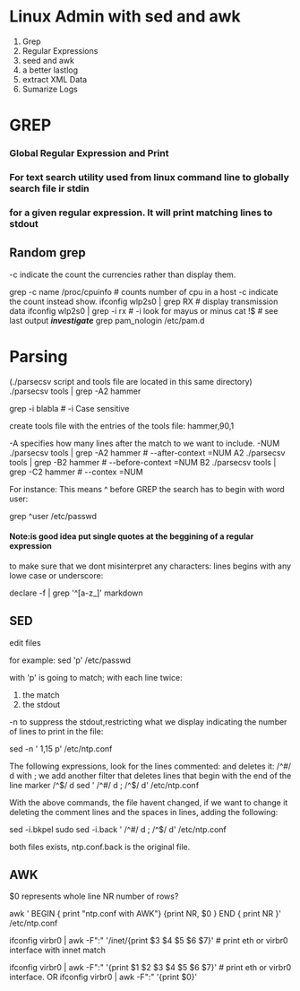 # Linux Admin with sed and awk

1. Grep
2. Regular Expressions
3. seed and awk
4. a better lastlog
5. extract XML Data
6. Sumarize Logs

# GREP 
### Global Regular Expression and Print
### For text search utility used from linux command line to globally search file ir stdin 
### for a given regular expression. It will print matching lines to stdout

## Random grep

-c indicate the count the currencies rather than display them.

grep -c name /proc/cpuinfo    # counts number of cpu in a host -c indicate the count instead show.
ifconfig wlp2s0 | grep RX     # display transmission data
ifconfig wlp2s0 | grep -i rx  # -i look for mayus or minus
 cat !$                       # see last output ***investigate*** 
grep pam_nologin /etc/pam.d

# Parsing 
 (./parsecsv script and tools file are located in this same directory)
 ./parsecsv tools | grep -A2 hammer
 
 grep -i blabla # -i Case sensitive

 create tools file with the entries of the tools file:
 hammer,90,1

 -A  specifies how many lines after the match to we want to include.
-NUM  
 ./parsecsv tools | grep -A2 hammer   # --after-context =NUM A2
 ./parsecsv tools | grep -B2 hammer   # --before-context =NUM B2
 ./parsecsv tools | grep -C2 hammer   # --contex =NUM 





For instance:
This means ^ before GREP the search has to begin with word user:

 grep ^user /etc/passwd

#### Note:is good idea put single quotes at the beggining of a regular expression
to make sure that we dont misinterpret any characters:
lines begins with any lowe case or underscore:

 declare -f | grep '^[a-z_]'
markdown




## SED
edit files

for example:
sed 'p' /etc/passwd  

with 'p' is going to match; with each line twice:
1. the match
2. the stdout

-n to suppress the stdout,restricting what we display
indicating the number of lines to print in the file:

sed -n ' 1,15 p' /etc/ntp.conf   

The following expressions, look for the lines commented: and deletes it:  /^#/ d with ; we add another filter that deletes lines that begin with the end of the line marker /^$/ d 
sed ' /^#/ d ; /^$/ d' /etc/ntp.conf

With the above commands, the file havent changed, if we
want to change it deleting the comment lines and the
spaces in lines, adding the following:

sed -i.bkpel 
sudo sed -i.back ' /^#/ d ; /^$/ d' /etc/ntp.conf

both files exists, ntp.conf.back is the original file.


## AWK
$0 represents whole line
NR number of rows?

awk ' BEGIN { print "ntp.conf with AWK"}  {print NR, $0 } END { print NR }' /etc/ntp.conf

ifconfig virbr0 | awk -F":" '/inet/{print $3 $4 $5 $6 $7}'  # print eth or virbr0 interface with innet match


ifconfig virbr0 | awk -F":" '{print $1 $2 $3 $4 $5 $6 $7}'  # print eth or virbr0 interface.
OR
ifconfig virbr0 | awk -F":" '{print $0}'
